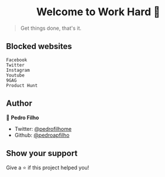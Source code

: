 <h1 align="center">Welcome to Work Hard 💪</h1>

> Get things done, that's it.

## Blocked websites

```
Facebook
Twitter
Instagram
Youtube
9GAG
Product Hunt
```

## Author

👤 **Pedro Filho**

- Twitter: [@pedrofilhome](https://twitter.com/pedrofilhome)
- Github: [@pedroapfilho](https://github.com/pedroapfilho)

## Show your support

Give a ⭐️ if this project helped you!
